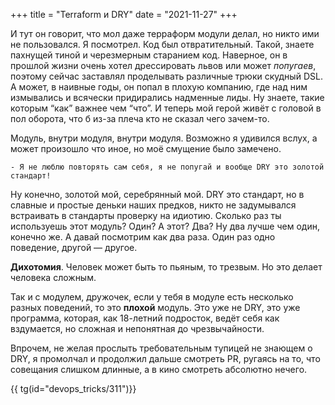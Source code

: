 +++
title = "Terraform и DRY"
date = "2021-11-27"
+++

И тут он говорит, что мол даже терраформ модули делал, но никто ими не пользовался.
Я посмотрел. Код был отвратительный. Такой, знаете пахнущей тиной и черезмерным старанием код. 
Наверное, он в прошлой жизни очень хотел дрессировать львов или может *попугаев*, поэтому сейчас заставлял проделывать различные трюки скудный DSL. 
А может, в наивные годы, он попал в плохую компанию, где над ним измывались и всячески придирались надменные лиды. Ну знаете, такие которым “как” важнее чем “что”. И теперь мой герой живёт с головой в пол оборота, что б из-за плеча кто не сказал чего зачем-то. 

Модуль, внутри модуля, внутри модуля. Возможно я удивился вслух, а может произошло что иное, но моё смущение было замечено. 

	- Я не люблю повторять сам себя, я не попугай и вообще DRY это золотой стандарт! 

Ну конечно, золотой мой, серебрянный мой. DRY это стандарт, но в славные и простые деньки наших предков, никто не задумывался встраивать в стандарты проверку на идиотию. 
Сколько раз ты используешь этот модуль? Один? А этот? Два? Ну два лучше чем один, конечно же. А давай посмотрим как два раза. Один раз одно поведение, другой — другое.
 
**Дихотомия**. Человек может быть то пьяным, то трезвым. Но это делает человека сложным. 

Так и с модулем, дружочек, если у тебя в модуле есть несколько разных поведений, то это **плохой** модуль. Это уже не DRY, это уже программа, которая, как 18-летний подросток, ведёт себя как вздумается, но сложная и непонятная до чрезвычайности. 

Впрочем, не желая прослыть требовательным тупицей не знающем о DRY, я промолчал и продолжил дальше смотреть PR, ругаясь на то, что совещания слишком длинные, а в кино смотреть абсолютно нечего.

{{ tg(id="devops_tricks/311")}}